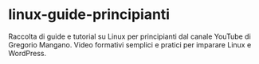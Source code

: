 # linux-guide-principianti
Raccolta di guide e tutorial su Linux per principianti dal canale YouTube di Gregorio Mangano. Video formativi semplici e pratici per imparare Linux e WordPress.

